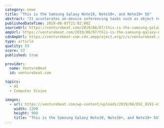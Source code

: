 ```yaml
---
category: news
title: "This is the Samsung Galaxy Note10, Note10+, and Note10+ 5G"
abstract: "It accelerates on-device inferencing tasks such as object recognition in photos and faster app pre-loading, and the benefits extend to the Note10’s and Note10+’s cameras. According to Samsung ..."
publishedDateTime: 2019-08-07T21:02:00Z
sourceUrl: https://venturebeat.com/2019/08/07/this-is-the-samsung-galaxy-note10-note10-and-note10-5g/
ampUrl: https://venturebeat.com/2019/08/07/this-is-the-samsung-galaxy-note10-note10-and-note10-5g/amp/
cdnAmpUrl: https://venturebeat-com.cdn.ampproject.org/c/s/venturebeat.com/2019/08/07/this-is-the-samsung-galaxy-note10-note10-and-note10-5g/amp/
type: article
quality: 53
score: 53
published: true

provider:
  name: VentureBeat
  id: venturebeat.com

topics:
  - AI
  - Computer Vision

images:
  - url: https://venturebeat.com/wp-content/uploads/2019/08/DSC_0191-e1565228448931.jpg?w=1200&#038;strip=all
    width: 1200
    height: 900
    title: "This is the Samsung Galaxy Note10, Note10+, and Note10+ 5G"
---
```

